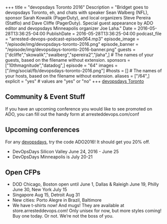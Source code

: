 +++
title = "devopsdays Toronto 2016"
Description = "Bridget goes to devopsdays Toronto, eh, and chats with speaker Sean Walberg (NFL), sponsor Sarah Kowalik (PagerDuty), and local organizers Steve Pereira (Statflo) and Dave Cliffe (PagerDuty). Special guest appearance by ADO editor and devopsdays Minneapolis organizer Joe Laha."
Date = 2016-05-28T13:36:25-04:00
PublishDate = 2016-05-28T13:36:25-04:00
podcast_file = "arrested-devops-podcast-episode064.mp3"
episode_image = "/episode/img/devopsdays-toronto-2016.png"
episode_banner = "/episode/img/devopsdays-toronto-2016-banner.png"
guests = ["dcliffe","skowalik","swalberg","spereira2","jlaha",] # The names of your guests, based on the filename without extension.
sponsors = ["10thmagnitude","datadog",]
episode = "64"
images = ["/img/social/fb/devopsdays-toronto-2016.png"]
#hosts = [] # The names of your hosts, based on the filename without extension.
aliases = ["/64",]
explicit = "yes" # values are "yes" or "no"
+++
[devopsdays Toronto](http://www.devopsdays.org/events/2016-toronto/)

## Community & Event Stuff
If you have an upcoming conference you would like to see promoted on ADO, you can fill out the handy form at arresteddevops.com/conf

## Upcoming conferences

For any [devopsdays](http://devopsdays.org), try the code ADO2016! It should get you 20% off.

* DevOpsDays Silicon Valley June 24, 2016 - June 25
* DevOpsDays Minneapolis is July 20-21

## Open CFPs

* DOD Chicago, Boston open until June 1, Dallas & Raleigh June 19, Philly June 30,
New York July 15
* Singapore Aug 15, Detroit Aug 31
* New cities: Porto Alegre in Brazil, Baltimore
* We have t-shirts now! And mugs! They are available at store.arresteddevops.com! Only unisex for now, but more styles coming! Buy one today. Or not. We’re not the boss of you.
